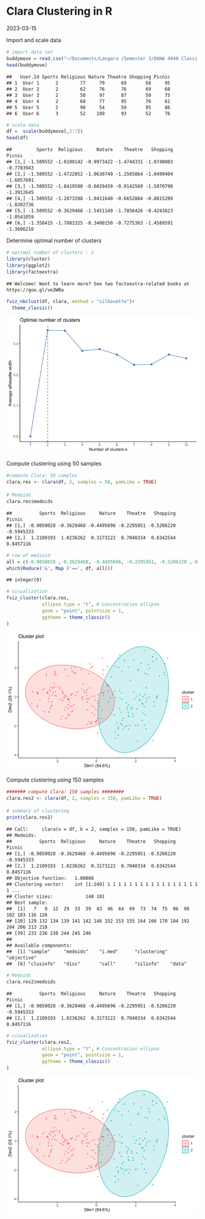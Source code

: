 Clara Clustering in R
================
2023-03-15

Import and scale data

``` r
# import data set 
buddymove = read.csv("~/Documents/Langara /Semester 3/DANA 4840 Classification II/Activities/Kmeans Clustering/buddymove_holidayiq.csv", stringsAsFactors=TRUE)
head(buddymove)
```

    ##   User.Id Sports Religious Nature Theatre Shopping Picnic
    ## 1  User 1      2        77     79      69       68     95
    ## 2  User 2      2        62     76      76       69     68
    ## 3  User 3      2        50     97      87       50     75
    ## 4  User 4      2        68     77      95       76     61
    ## 5  User 5      2        98     54      59       95     86
    ## 6  User 6      3        52    109      93       52     76

``` r
# scale data
df =  scale(buddymove[,2:7])
head(df)
```

    ##         Sports  Religious     Nature    Theatre   Shopping     Picnic
    ## [1,] -1.509552 -1.0100142 -0.9973422 -1.4744331 -1.0740003 -0.7783943
    ## [2,] -1.509552 -1.4722052 -1.0630749 -1.2565864 -1.0499404 -1.6057691
    ## [3,] -1.509552 -1.8419580 -0.6029459 -0.9142560 -1.5070790 -1.3912645
    ## [4,] -1.509552 -1.2873288 -1.0411640 -0.6652884 -0.8815209 -1.8202736
    ## [5,] -1.509552 -0.3629468 -1.5451149 -1.7856426 -0.4243823 -1.0541859
    ## [6,] -1.358415 -1.7803325 -0.3400150 -0.7275303 -1.4589591 -1.3606210

Determine optimal number of clusters

``` r
# optimal number of clusters : 2 
library(cluster)
library(ggplot2)
library(factoextra)
```

    ## Welcome! Want to learn more? See two factoextra-related books at https://goo.gl/ve3WBa

``` r
fviz_nbclust(df, clara, method = "silhouette")+
  theme_classic()
```

![](Clara-clustering_files/figure-gfm/unnamed-chunk-2-1.png)<!-- -->

Compute clustering using 50 samples

``` r
#compute Clara: 50 samples 
clara.res <- clara(df, 2, samples = 50, pamLike = TRUE)

# Medoids
clara.res$medoids
```

    ##          Sports  Religious     Nature    Theatre   Shopping     Picnic
    ## [1,] -0.9050028 -0.3629468 -0.4495696 -0.2295951 -0.5206220 -0.5945333
    ## [2,]  1.2109193  1.0236262  0.3173122  0.7040334  0.6342544  0.8457116

``` r
# row of medioid
all = c(-0.9050028 ,-0.3629468, -0.4495696, -0.2295951, -0.5206220 ,-0.5945333)
which(Reduce('&', Map ('==', df, all)))
```

    ## integer(0)

``` r
# visualization
fviz_cluster(clara.res,
             ellipse.type = "t", # Concentration ellipse
             geom = "point", pointsize = 1,
             ggtheme = theme_classic()
)
```

![](Clara-clustering_files/figure-gfm/unnamed-chunk-3-1.png)<!-- -->

Compute clustering using 150 samples

``` r
####### compute Clara: 150 samples ########
clara.res2 <- clara(df, 2, samples = 150, pamLike = TRUE)

# summary of clustering 
print(clara.res2)
```

    ## Call:     clara(x = df, k = 2, samples = 150, pamLike = TRUE) 
    ## Medoids:
    ##          Sports  Religious     Nature    Theatre   Shopping     Picnic
    ## [1,] -0.9050028 -0.3629468 -0.4495696 -0.2295951 -0.5206220 -0.5945333
    ## [2,]  1.2109193  1.0236262  0.3173122  0.7040334  0.6342544  0.8457116
    ## Objective function:   1.80886
    ## Clustering vector:    int [1:249] 1 1 1 1 1 1 1 1 1 1 1 1 1 1 1 1 1 1 ...
    ## Cluster sizes:            148 101 
    ## Best sample:
    ##  [1]   7   9  12  29  33  39  43  46  64  69  73  74  75  86  98 102 103 116 126
    ## [20] 129 132 134 139 141 142 146 152 153 155 164 166 170 184 192 204 206 213 218
    ## [39] 233 236 238 244 245 246
    ## 
    ## Available components:
    ##  [1] "sample"     "medoids"    "i.med"      "clustering" "objective" 
    ##  [6] "clusinfo"   "diss"       "call"       "silinfo"    "data"

``` r
# Medoids
clara.res2$medoids
```

    ##          Sports  Religious     Nature    Theatre   Shopping     Picnic
    ## [1,] -0.9050028 -0.3629468 -0.4495696 -0.2295951 -0.5206220 -0.5945333
    ## [2,]  1.2109193  1.0236262  0.3173122  0.7040334  0.6342544  0.8457116

``` r
# visualization
fviz_cluster(clara.res2,
             ellipse.type = "t", # Concentration ellipse
             geom = "point", pointsize = 1,
             ggtheme = theme_classic()
)
```

![](Clara-clustering_files/figure-gfm/unnamed-chunk-4-1.png)<!-- -->
